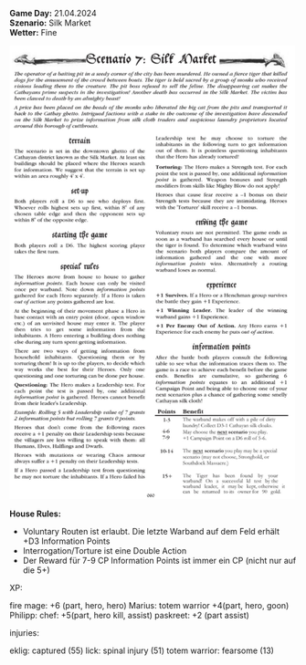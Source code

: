 **Game Day:** 21.04.2024  
**Szenario:** Silk Market  
**Wetter:** Fine

<img src="../Pics/Screenshot_20240510_064738_Samsung Notes.jpg" alt="drawing" width="500"/>


**House Rules:**
 - Voluntary Routen ist erlaubt. Die letzte Warband auf dem Feld erhält +D3 Information Points
 - Interrogation/Torture ist eine Double Action
 - Der Reward für 7-9 CP Information Points ist immer ein CP (nicht nur auf die 5+)

XP:

fire mage: +6 (part, hero, hero)
Marius:
totem warrior +4(part, hero, goon)
Philipp:
chef: +5(part, hero kill, assist)
paskreet: +2 (part assist)

injuries:

eklig: captured (55)
lick: spinal injury (51)
totem warrior: fearsome (13)